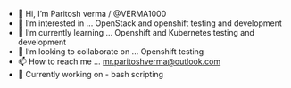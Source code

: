 - 👋 Hi, I’m Paritosh verma / @VERMA1000
- 👀 I’m interested in ... OpenStack and openshift testing and development
- 🌱 I’m currently learning ... Openshift and Kubernetes testing and development
- 💞️ I’m looking to collaborate on ... Openshift testing
- 📫 How to reach me ... mr.paritoshverma@outlook.com
- 🎫 Currently working on - bash scripting
<!---
VERMA1000/VERMA1000 is a ✨ special ✨ repository because its `README.md` (this file) appears on your GitHub profile.
You can click the Preview link to take a look at your changes.
--->
